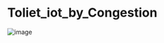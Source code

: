 # Toliet_iot_by_Congestion
![image](https://github.com/JSHTIRED/Toliet_iot_by_Congestion/assets/143377935/c4da769a-bcc1-438d-a69e-7f5fb8631ee1)
